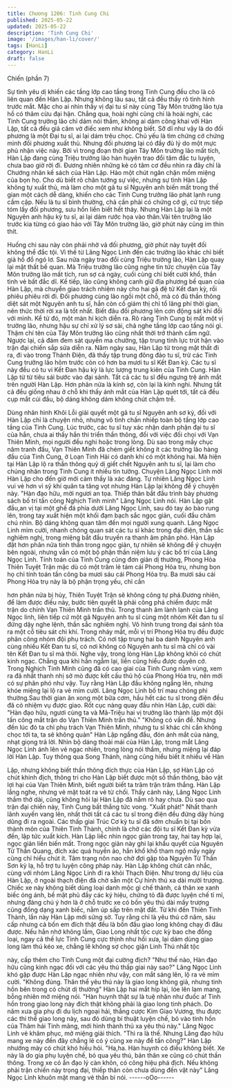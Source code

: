 ```yaml
---
title: Chương 1206: Tinh Cung Chi
published: 2025-05-22
updated: 2025-05-22
description: 'Tinh Cung Chi'
image: '/images/han-li/cover/'
tags: [HanLi]
category: HanLi
draft: false
---
```


Chiến (phần 7)

Sự tình yêu dị khiến các tầng lớp cao tầng trong Tinh Cung đều
cho là có liên quan đến Hàn Lập. Nhưng không lâu sau, tất cả
đều thấy rõ tình hình trước mắt. Mặc cho ai nhìn thấy vị đại tu sĩ
này cùng Tây Môn trưởng lão tựa hồ có thâm cừu đại hận.
Chẳng qua, hoài nghi cũng chỉ là hoài nghi, các Tinh Cung trưởng
lão chỉ dám nói thầm, không ai dám công khai với Hàn Lập, tất cả
đều giả câm vờ điếc xem như không biết.
Sỡ dĩ như vậy là do đối phương là một Đại tu sĩ, ai lại dám trêu
chọc. Chủ yếu là tìm chứng cớ chứng minh đối phương xuất thủ.
Nhưng đối phương lại có đầy đủ lý do một mực phủ nhận việc
này.
Bởi vì trong đoạn thời gian Tây Môn trưởng lão mất tích, Hàn Lập
đang cùng Triệu trưởng lão hàn huyên trao đổi tâm đắc tu luyện,
chưa bao giờ rời đi. Đương nhiên những kẻ có tâm cơ đều nhìn
ra đây chỉ là Chướng nhãn kế sách của Hàn Lập. Hảo một chút
ngăn chặn mồm miệng của bọn họ.
Cho dù biết rõ chân tướng sự việc, nhưng sự tình Hàn Lập không
tự xuất thủ, mà làm cho một gã tu sĩ Nguyên anh biến mất trong
thế gian một cách dễ dàng, khiến cho các Tinh Cung trưởng lão
phát lạnh rung cầm cập.
Nếu là tu sĩ bình thường, chả cần phải có chứng cớ gì, cứ trực
tiếp tóm lấy đối phương, sưu hồn liền biết hết thảy. Nhưng Hàn
Lập lại là một Nguyên anh hậu kỳ tu sĩ, ai lại dám rước họa vào
thân.Vài tên trưởng lão trước kia từng có giao hảo với Tây Môn
trưởng lão, giờ phút này cũng im thin thít.

Huống chi sau này còn phải nhờ vả đối phương, giờ phút này
tuyệt đối không thể đắc tội. Vì thế từ Lăng Ngọc Linh đến các
trưởng lão khác chỉ biết giả hồ đồ ngó lơ.
Sau nửa ngày trao đổi cùng Triệu trưởng lão, Hàn Lập quay lại
mật thất bế quan.
Mà Triệu trưởng lão cũng nghe tin tức chuyện của Tây Môn
trưởng lão mất tích, run sợ cả ngày, cuối cùng chỉ biết cười khổ,
thần tình vẻ bất đắc dĩ.
Kế tiếp, lão cũng không canh giữ địa phương bế quan của Hàn
Lập, mà chuyển giao trách nhiệm này cho hai gã đệ tử Kết đan
kỳ, rồi phiêu phiêu rời đi.
Đối phương cùng lão ngồi một chỗ, mà có đủ thần thông diệt sát
một Nguyên anh tu sĩ, hắn còn cố giám thị chỉ tổ lãng phí thời
gian, nên thức thời rời xa là tốt nhất. Biết đâu đối phương lên cơn
động sát khí đối với mình.
Kể từ đó, một màn hí kịch diễn ra.
Rõ ràng Tinh Cung bị mất một vị trưởng lão, nhưng hậu sự chỉ xử
lý sơ sài, chả nghe tầng lớp cao tầng nói gì. Thậm chí tên của Tây
Môn trưởng lão cũng nhất thời trở thành cấm ngữ. Ngược lại, cả
đám đem sát quyền ma chưởng, tập trung tinh lực trút hận vào
trận đại chiến sắp sửa diễn ra.
Năm ngày sau, Hàn Lập từ trong mật thất đi ra, đi vào trong
Thánh Điện, đã thấy tập trung đông đảo tu sĩ, trừ các Tinh Cung
trưởng lão hôm trước còn có hơn ba mươi tu sĩ Kết Đan kỳ. Các
tu sĩ này đều có tu vi Kết Đan hậu kỳ là lực lượng trung kiên của
Tinh Cung.
Hàn Lập từ từ tiêu sái bước vào đại sảnh. Tất cả các tu sĩ đều
ngưng trệ ánh mắt trên người Hàn Lập. Hơn phân nửa là kính sợ,
còn lại là kinh nghi. Nhưng tất cả đều giống nhau ở chỗ khi thấy
ánh mắt của Hàn Lập quét tới, tất cả đều cụp mắt cúi đầu, bộ
dáng không dám không chút chậm trễ.

Dùng nhân hình Khôi Lỗi giải quyết một gã tu sĩ Nguyên anh sơ
kỳ, đối với Hàn Lập chỉ là chuyện nhỏ, nhưng vô tình chấn nhiếp
toàn bộ tầng lớp cao tầng của Tinh Cung. Lúc trước, các tu sĩ tuy
xác nhận danh phận đại tu sĩ của hắn, chưa ai thấy hắn thi triển
thần thông, đối với việc đối chọi với Vạn Thiên Minh, mọi người
đều nghi hoặc trong lòng.
Dù sao trong mấy chục năm tranh đấu, Vạn Thiên Minh đã chém
giết không ít các trưởng lão hàng đầu của Tinh Cung, ở Loạn Tinh
Hải có danh khí có một không hai. Mà hiện tại Hàn Lập lộ ra thần
thông quỷ dị giết chết Nguyên anh tu sĩ, lại làm cho chúng nhân
trong Tinh Cung ít nhiều tin tưởng. Chuyện Lăng Ngọc Linh mời
Hàn Lập cho đến giờ mới cảm thấy là xác đáng.
Tự nhiên Lăng Ngọc Linh vui vẻ hơn vì sỹ khí quân ta tăng vọt
nhưng Hàn Lập lại không để ý chuyện này.
"Hàn đạo hữu, mời ngươi an tọa. Thiếp thân bắt đầu trình bày
phương sách bố trí tấn công Nghịch Tinh minh" Lăng Ngọc Linh
nói.
Hàn Lập gật đầu,an vị tại một ghế đá phía dưới Lăng Ngọc Linh,
sau đó tay áo bào rung lên, trong tay xuất hiện một khối đạm bạch
sắc ngọc giản, cuối đầu chăm chú nhìn. Bộ dáng không quan tâm
đến mọi người xung quanh.
Lăng Ngọc Linh mỉm cười, nhanh chóng quan sát các tu sĩ khác
trong đại điện, thần sắc nghiêm nghị, trong miệng bắt đầu truyền
ra thanh âm phân phó.
Hàn Lập đặt hơn phân nửa tinh thần trong ngọc giản, tự nhiên sẽ
không để ý chuyện bên ngoài, nhưng vẫn có một bộ phận thần
niệm lưu ý các bố trí của Lăng Ngọc Linh.
Tính toán của Tinh Cung cũng đơn giản dị thường, Phong Hỏa
Thiên Tuyệt Trận mặc dù có một trăm lẻ tám cái Phong Hỏa trụ,
nhưng bọn họ chỉ tính toán tấn công ba mươi sáu cái Phong Hỏa
trụ.
Ba mươi sáu cái Phong Hỏa trụ này là bộ phận trọng yếu, chỉ cần

hơn phân nửa bị hủy, Thiên Tuyệt Trận sẽ không công tự
phá.Đương nhiên, để làm được điều này, bước tiên quyết là phải
công phá chiếm được mắt trận do chính Vạn Thiên Minh trấn thủ.
Trong thanh âm lành lạnh của Lăng Ngọc linh, liên tiếp cứ một gã
Nguyên anh tu sĩ cùng một nhóm Kết đan tu sĩ đứng dậy nghe
lệnh, thần sắc nghiêm nghị. Vô hình trung trong đại sảnh tỏa ra
một cỗ tiêu sát chi khí.
Trong nháy mắt, mỗi vị trí Phong Hỏa trụ đều được phân công
nhóm đội phụ trách. Có nơi tập trung hai ba danh Nguyên anh
cùng nhiều Kết Đan tu sĩ, có nơi không có Nguyên anh tu sĩ mà
chỉ có vài tên Kết Đan tu sĩ mà thôi.
Nghe vậy, trong lòng Hàn Lập không khỏi có chút kinh ngạc.
Chẳng qua khi hắn ngẫm lại, liền cũng hiểu được duyên cớ.
Trong Nghịch Tinh Minh cũng đã có cao giai của Tinh Cung nằm
vùng, xem ra đã nhất thanh nhị sở mò được kết cấu thủ hộ của
Phong Hỏa trụ, nên mới có sự phân phó như vậy. Tuy rằng Hàn
Lập đầu không ngẩng lên, nhưng khóe miệng lại lộ ra vẻ mỉm
cười.
Lăng Ngọc Linh bố trí mau chóng phi thường.Sau thời gian ăn
xong một bữa cơm, hầu hết các tu sĩ trong điện đều đã có nhiệm
vụ được giao. Rốt cục nàng quay đầu nhìn Hàn Lập, cười dài:
"Hàn đạo hữu, ngươi cùng ta và Mã-Triệu hai vị trưởng lão thành
lập một đội tấn công mắt trận do Vạn Thiên Minh trấn thủ."
"Không có vấn đề. Nhưng đến lúc đó ta chỉ phụ trách Vạn Thiên
Minh, nhưng tu sĩ khác chỉ cần không chọc tới ta, ta sẽ không
quản"
Hàn Lập ngẩng đầu, đón ánh mắt của nàng, nhạt giọng trả lời.
Nhìn bộ dáng thoải mái của Hàn Lập, trong mắt Lăng Ngọc Linh
ánh lên vẻ ngạc nhiên, trong lòng nói thầm, nhưng miệng lại đáp
lời Hàn Lập.
Tuy thông qua Song Thánh, nàng cũng hiểu biết ít nhiều về Hàn

Lập, nhưng không biết thần thông đích thực của Hàn Lập, sợ Hàn
Lập có chút khinh địch, thông tri cho Hàn Lập biết được một số
thần thông, bảo vật lợi hại của Vạn Thiên Minh, biết người biết ta
trăm trận trăm thắng.
Hàn Lập lắng nghe, nhưng vẻ mặt toát ra vẻ từ chối. Thấy cảnh
này, Lăng Ngọc Linh thầm thở dài, cũng không hỏi lại Hàn Lập đã
nắm rõ hay chưa. Dù sao qua trận đại chiến này, Tinh Cung bất
thắng tức vong.
"Xuất phát!"
Nhất thanh lãnh xuyến vang lên, nhất thời tất cả các tu sĩ trong
điện đều đứng dậy hùng dũng đi ra ngoài.
Các thấp giai Trúc Cơ kỳ tu sĩ đã sớm chuẩn bị tại bốn thành môn
của Thiên Tinh Thành, chính là chờ các đội tu sĩ Kết Đan kỳ vừa
đến, lập tức xuất kích.
Hàn Lập liếc nhìn ngọc giản trong tay, hai tay hợp lại, ngọc giản
liền biến mất. Trong ngọc giản này ghi lại khẩu quyết của Nguyên
Từ Thần Quang, đích xác quá huyền ảo, hắn khổ khổ tham ngộ
mấy ngày cũng chỉ hiểu chút ít. Tâm trạng nôn nao chờ đợi gặp
tòa Nguyên Từ Thần Sơn kỳ lạ, hỗ trợ tu luyện công pháp này.
Hàn Lập không chút cân nhắc, cùng với nhóm Lăng Ngọc Linh đi
ra khỏi Thạch Điện. Như trong dự liệu của Hàn Lập, ở ngoài
thạch điện đã chờ sẵn một Cự hình thú xa dài mười trượng.
Chiếc xe này không biết dùng loại danh mộc gì chế thành, cả thân
xe xanh biếc óng ánh, bề mặt phủ đầy các ký hiệu, chứng tỏ đã
được luyện chế tỉ mỉ, nhưng đáng chú ý hơn là ở chỗ trước xe có
bốn yêu thú dài mấy trượng cũng đồng dạng xanh biếc, nằm úp
sấp trên mặt đất.
Từ khi đến Thiên Tinh Thành, lần này Hàn Lập mới sửng sờ. Tuy
rằng chỉ là yêu thú cỡ năm, sáu cấp nhưng cả bốn em đích thật
đều là bốn đầu giao long không chạy đi đâu được. Nếu hắn nhớ
không lầm, Giao Long nhất tộc cực kỳ bao che đồng loại, ngay cả
thế lực Tinh Cung cực thịnh như hồi xưa, lại dám dùng giao long
làm thú kéo xe, chẳng lẽ không sợ chọc giận Linh Thú nhất tộc

này, cấp thêm cho Tinh Cung một đại cường địch?
"Như thế nào, Hàn đạo hữu cũng kinh ngạc đối với các yêu thú
thấp giai này sao?" Lăng Ngọc Linh khó gặp được Hàn Lập ngạc
nhiên như vậy, con mắt sáng lên, lộ ra vẻ mỉm cười.
"Không đúng. Thân thể yêu thú này là giao long không giả, nhưng
tinh hồn bên trong có chút dị thường" Hàn Lập hai mắt híp lại, lóe
lên lam mang, bỗng nhiên mở miệng nói.
"Hàn huynh thật sự là tuệ nhãn như đuốc a! Tinh hồn trong giao
long này đích thật không phải là giao long tinh phách. Do năm xưa
gia phụ đi du lịch ngoại hải, thắng cược Kim Giao Vương, thu
được các thi thể giao long này, sau đó dùng bí thuật luyện chế, bỏ
vào tinh hồn của Thâm hải Tinh mãng, mới hình thành thủ xa yêu
thú này." Lăng Ngọc Linh vẻ khâm phục, mở miệng giải thích.
"Thì ra là thế. Nhưng Lăng đạo hữu mang xe này đến đây chẳng
lẽ có ý cùng xe này để tấn công?" Hàn Lập nhướng mày có chút
khó hiểu hỏi.
"Ha,ha. Hàn huynh có điều không biết. Xe này là do gia phụ luyện
chế, bỏ qua yêu thú, bản thân xe cũng có chút thần thông. Trong
xe có ẩn đạo lý càn khôn, có công hiệu phá địch. Nếu không phải
trận chiến này trọng đại, thiếp thân còn chưa dùng đến vật này"
Lăng Ngọc Linh khuôn mặt mang vẻ thần bí nói.
------oOo------
